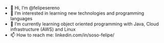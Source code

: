 - 👋 Hi, I’m @felipesereno
- 👀 I’m interested in learning new technologies and programming languages
- 🌱 I’m currently learning object oriented programming with Java, Cloud infrastructure (AWS) and Linux
- 📫 How to reach me: linkedin.com/in/soso-felipe/

<!---
felipesereno/felipesereno is a ✨ special ✨ repository because its `README.md` (this file) appears on your GitHub profile.
You can click the Preview link to take a look at your changes.
--->
